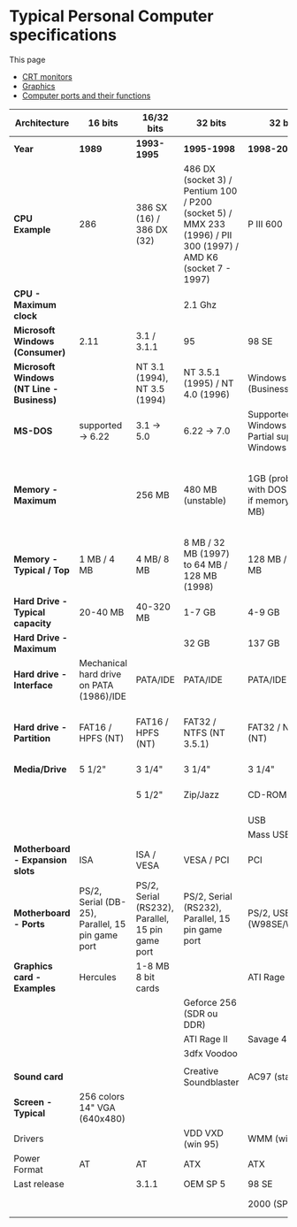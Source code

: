 # Typical Personal Computer specifications

This page 

- [CRT monitors](https://www.dosdays.co.uk/topics/monitors.php)
- [Graphics](https://www.dosdays.co.uk/topics/graphics.php)
- [Computer ports and their functions](https://recompute.co.zw/buying-guides/a-complete-guide-of-every-type-of-computer-port/)


| **Architecture** | 16 bits | 16/32 bits | 32 bits |  32 bits | 32 bits  | 32/64 bits |  32/64 bits |
|--------------|---------|-------|---------|---|---|------------|---|
| **Year** | **1989** | **1993-1995** | **1995-1998** | **1998-2000** | **2001** | **2004** | **2009** |
| **CPU Example** | 286 | 386 SX (16) / 386 DX (32) | 486 DX (socket 3) / Pentium 100 / P200 (socket 5) / MMX 233 (1996) / PII 300 (1997) / AMD K6 (socket 7 - 1997) | P III 600 | P IV | Athlon 64 | core i7 |
| **CPU - Maximum clock** | | | 2.1 Ghz | | | | |
| **Microsoft Windows (Consumer)** | 2.11 | 3.1 / 3.1.1 | 95 | 98 SE | XP | XP 64 SP2 | Windows 7 |
| **Microsoft Windows (NT Line - Business)** | | NT 3.1 (1994), NT 3.5 (1994) | NT 3.5.1 (1995) / NT 4.0 (1996) | Windows 2000 (Business) | XP Pro |
| **MS-DOS** | supported -> 6.22 | 3.1 -> 5.0 | 6.22 -> 7.0 | Supported: Windows 98 / Partial support : Windows 2000 | Emulation | | |
| **Memory - Maximum**| | 256 MB | 480 MB (unstable) | 1GB (problem with DOS Games if memory > 512 MB) | 4 GB | 128 GB | 4 GB (32 bit) / 8 GB (home) / 16 GB (home premium) / 192 GB (enterprise) |
| **Memory - Typical / Top** | 1 MB / 4 MB | 4 MB/ 8 MB | 8 MB / 32 MB (1997) to 64 MB / 128 MB (1998) | 128 MB / 512 MB | 256 MB/ 512 MB | 256 MB/ 1 GB | 1 GB / 2 GB |
| **Hard Drive - Typical capacity** | 20-40 MB | 40-320 MB | 1-7 GB | 4-9 GB | 60-120 GB | 200 GB | 500 GB - 1 TB |
| **Hard Drive - Maximum** | | | 32 GB | 137 GB | 2 TB | 16 TB | 2 TB (32), 16 TB (64) |
| **Hard drive - Interface** | Mechanical hard drive on PATA (1986)/IDE | PATA/IDE | PATA/IDE | PATA/IDE | PATA/IDE or SATA | PATA/IDE or SATA | SATA with SSD drive (TRIM) |
| **Hard drive - Partition** | FAT16 / HPFS (NT) | FAT16 / HPFS (NT) | FAT32 / NTFS (NT 3.5.1)| FAT32 / NTFS (NT)  | NTFS (Windows XP default) or FAT32 | NTFS (Windows XP default) | NTFS |
| **Media/Drive** | 5 1/2" | 3 1/4" | 3 1/4" | 3 1/4" | 3 1/4" | 3 1/4" | 3 1/4" |
| |  | 5 1/2" | Zip/Jazz | CD-ROM | x32 CD-ROM / DVD-ROM | DVD-ROM (DVD HD) | Blu-Ray |
| | | |  | USB | USB | USB | USB |
| | | | | Mass USB | Mass USB | Mass USB | Mass USB |
| **Motherboard - Expansion slots** | ISA | ISA / VESA | VESA / PCI | PCI | AGP/ PCI / PCI Express | PCI / PCI Express| PCI / PCI Express |
| **Motherboard - Ports** | PS/2, Serial (DB-25), Parallel, 15 pin game port | PS/2, Serial (RS232), Parallel, 15 pin game port | PS/2, Serial (RS232), Parallel, 15 pin game port | PS/2, USB 1.1 (W98SE/W2000) | PS/2, USB 1.1, USB 2.0 | PS/2, USB 1.1, USB 2.0 | PS/2, USB 1.1, USB 2.0, USB 3.0 |
| **Graphics card - Examples** | Hercules | 1-8 MB 8 bit cards | | ATI Rage 3D | RIVA 128 | | | Geforce GT440 (2011) |
| | | | Geforce 256 (SDR ou DDR) | | | | |
| | | | ATI Rage II | Savage 4 Pro | | | |
| | | | 3dfx Voodoo | | | | |
| | | | | | | | |
| **Sound card** | | | Creative Soundblaster | AC97 (standard) | | | |
| **Screen - Typical** | 256 colors 14" VGA (640x480) |  |  | | 15" SVGA (800x600) | 17" XGA (1024×768) | 19" SXGA (1280x1024) |
| Drivers | | | VDD VXD (win 95) | WMM (win 98) | | | |
| Power Format | AT | AT | ATX | ATX | ATX | ATX | ATX |
| Last release | | 3.1.1 | OEM SP 5 | 98 SE | XP SP 4 | XP SP 4 | Win 7 SP 3 |
| | | | | 2000 (SP4) | (unoff SP5) | (unoff SP5) | |

